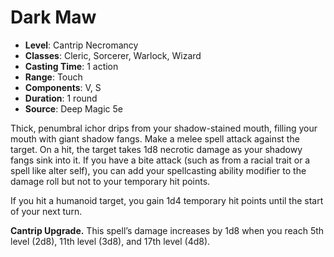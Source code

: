 # Dark Maw

- **Level**: Cantrip Necromancy
- **Classes**: Cleric, Sorcerer, Warlock, Wizard
- **Casting Time**: 1 action
- **Range**: Touch
- **Components**: V, S
- **Duration**: 1 round
- **Source**: Deep Magic 5e

Thick, penumbral ichor drips from your shadow-stained mouth, filling your mouth with giant shadow fangs. Make a melee spell attack against the target. On a hit, the target takes 1d8 necrotic damage as your shadowy fangs sink into it. If you have a bite attack (such as from a racial trait or a spell like alter self), you can add your spellcasting ability modifier to the damage roll but not to your temporary hit points.

If you hit a humanoid target, you gain 1d4 temporary hit points until the start of your next turn.

**Cantrip Upgrade.** This spell’s damage increases by 1d8 when you reach 5th level (2d8), 11th level (3d8), and 17th level (4d8).
